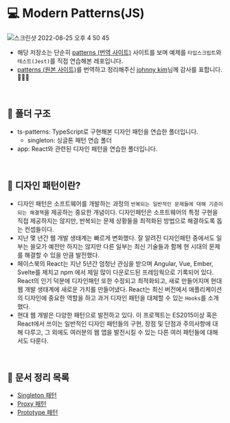 # 💻 Modern Patterns(JS)

![스크린샷 2022-08-25 오후 4 50 45](https://user-images.githubusercontent.com/64779472/186607176-4e221e21-3988-4fb4-ae15-7f5c71e0a0ab.png)

- 해당 저장소는 단순히 [patterns (번역 사이트)](https://patterns-dev-kr.github.io/) 사이트를 보며 예제를 `타입스크립트`와 `테스트(Jest)`를 직접 연습해본 레포입니다.
- [patterns (원본 사이트)](https://www.patterns.dev/)를 번역하고 정리해주신 [johnny kim](https://github.com/johnny-mh)님께 감사를 표합니다. 🙇🏻‍♂️

<br />

## 📁 폴더 구조

- ts-patterns: TypeScript로 구현해본 디자인 패턴을 연습한 폴더입니다.
  - singleton: 싱글톤 패턴 연습 폴더
- app: React와 관련된 디자인 패턴을 연습한 폴더입니다.

<br />

## 🚀 디자인 패턴이란?

- 디자인 패턴은 소프트웨어를 개발하는 과정의 `반복되는 일반적인 문제들에 대해 기준이 되는 해결책`을 제공하는 중요한 개념이다. 디자인패턴은 소프트웨어의 특정 구현을 직접 제공하지는 않지만, 반복되는 문제 상황들을 최적화된 방법으로 해결하도록 돕는 컨셉들이다.
- 지난 몇 년간 웹 개발 생태계는 빠르게 변화했다. 잘 알려진 디자인패턴 중에서도 일부는 쓸모가 예전만 하지는 않지만 다른 일부는 최신 기술들과 함께 현 시대의 문제를 해결할 수 있을 만큼 발전했다.
- 페이스북의 React는 지난 5년간 엄청난 관심을 받으며 Angular, Vue, Ember, Svelte를 제치고 npm 에서 제일 많이 다운로드된 프레임웍으로 기록되어 있다. React의 인기 덕분에 디자인패턴 또한 수정되고 최적화되고, 새로 만들어지며 현대 웹 개발 생태계에 새로운 가치를 만들어냈다. React는 최신 버전에서 애플리케이션의 디자인에 중요한 역할을 하고 과거 디자인 패턴을 대체할 수 있는 `Hooks`를 소개했다.
- 현대 웹 개발은 다양한 패턴으로 발전하고 있다. 이 프로젝트는 ES2015이상 혹은 React에서 쓰이는 일반적인 디자인 패턴들의 구현, 장점 및 단점과 주의사항에 대해 다루고, 그 외에도 여러분의 웹 앱을 발전시킬 수 있는 다른 여러 패턴들에 대해서도 다룬다.

<br />

## 📃 문서 정리 목록

- [Singleton 패턴](https://github.com/ssi02014/modern-patterns/tree/master/ts-patterns/singleton)
- [Proxy 패턴](https://github.com/ssi02014/modern-patterns/tree/master/ts-patterns/proxy)
- [Prototype 패턴](https://github.com/ssi02014/modern-patterns/tree/master/ts-patterns/prototype)

<br />
